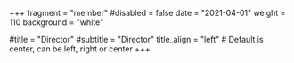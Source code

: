 +++
fragment = "member"
#disabled = false
date = "2021-04-01"
weight = 110
background = "white"

#title = "Director"
#subtitle = "Director"
title_align = "left" # Default is center, can be left, right or center
+++
